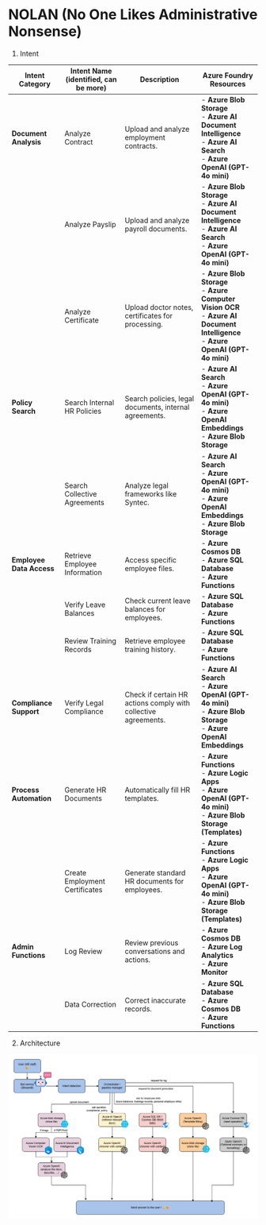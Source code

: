# NOLAN (No One Likes Administrative Nonsense)


1. Intent 

| Intent Category          | Intent Name (identified, can be more) | Description                                                    | Azure Foundry Resources                                                                                                                 |
| ------------------------ | ------------------------------------- | -------------------------------------------------------------- | --------------------------------------------------------------------------------------------------------------------------------------- |
| **Document Analysis**    | Analyze Contract                      | Upload and analyze employment contracts.                       | - **Azure Blob Storage**<br>- **Azure AI Document Intelligence**<br>- **Azure AI Search**<br>- **Azure OpenAI (GPT-4o mini)**           |
|                          | Analyze Payslip                       | Upload and analyze payroll documents.                          | - **Azure Blob Storage**<br>- **Azure AI Document Intelligence**<br>- **Azure AI Search**<br>- **Azure OpenAI (GPT-4o mini)**           |
|                          | Analyze Certificate                   | Upload doctor notes, certificates for processing.              | - **Azure Blob Storage**<br>- **Azure Computer Vision OCR**<br>- **Azure AI Document Intelligence**<br>- **Azure OpenAI (GPT-4o mini)** |
| **Policy Search**        | Search Internal HR Policies           | Search policies, legal documents, internal agreements.         | - **Azure AI Search**<br>- **Azure OpenAI (GPT-4o mini)**<br>- **Azure OpenAI Embeddings**<br>- **Azure Blob Storage**                  |
|                          | Search Collective Agreements          | Analyze legal frameworks like Syntec.                          | - **Azure AI Search**<br>- **Azure OpenAI (GPT-4o mini)**<br>- **Azure OpenAI Embeddings**<br>- **Azure Blob Storage**                  |
| **Employee Data Access** | Retrieve Employee Information         | Access specific employee files.                                | - **Azure Cosmos DB**<br>- **Azure SQL Database**<br>- **Azure Functions**                                                              |
|                          | Verify Leave Balances                 | Check current leave balances for employees.                    | - **Azure SQL Database**<br>- **Azure Functions**                                                                                       |
|                          | Review Training Records               | Retrieve employee training history.                            | - **Azure SQL Database**<br>- **Azure Functions**                                                                                       |
| **Compliance Support**   | Verify Legal Compliance               | Check if certain HR actions comply with collective agreements. | - **Azure AI Search**<br>- **Azure OpenAI (GPT-4o mini)**<br>- **Azure Blob Storage**<br>- **Azure OpenAI Embeddings**                  |
| **Process Automation**   | Generate HR Documents                 | Automatically fill HR templates.                               | - **Azure Functions**<br>- **Azure Logic Apps**<br>- **Azure OpenAI (GPT-4o mini)**<br>- **Azure Blob Storage (Templates)**             |
|                          | Create Employment Certificates        | Generate standard HR documents for employees.                  | - **Azure Functions**<br>- **Azure Logic Apps**<br>- **Azure OpenAI (GPT-4o mini)**<br>- **Azure Blob Storage (Templates)**             |
| **Admin Functions**      | Log Review                            | Review previous conversations and actions.                     | - **Azure Cosmos DB**<br>- **Azure Log Analytics**<br>- **Azure Monitor**                                                               |
|                          | Data Correction                       | Correct inaccurate records.                                    | - **Azure SQL Database**<br>- **Azure Cosmos DB**<br>- **Azure Functions**                                                              |


2. Architecture

![NOLAN Architecture](./assets/NOLAN_diagram.jpg)